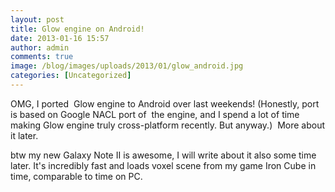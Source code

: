 ```yaml
---
layout: post
title: Glow engine on Android!
date: 2013-01-16 15:57
author: admin
comments: true
image: /blog/images/uploads/2013/01/glow_android.jpg
categories: [Uncategorized]
---
```

OMG, I ported  Glow engine to Android over last weekends! (Honestly, port is based on Google NACL port of  the engine, and I spend a lot of time making Glow engine truly cross-platform recently. But anyway.)  More about it later.

btw my new Galaxy Note II is awesome, I will write about it also some time later. It's incredibly fast and loads voxel scene from my game Iron Cube in time, comparable to time on PC.
